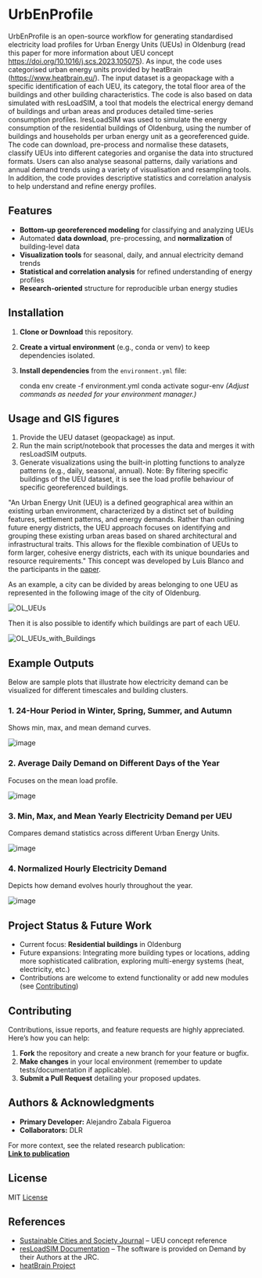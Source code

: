 # UrbEnProfile 

UrbEnProfile is an open-source workflow for generating standardised electricity load profiles for Urban Energy Units (UEUs) in Oldenburg (read this paper for more information about UEU concept https://doi.org/10.1016/j.scs.2023.105075). As input, the code uses categorised urban energy units provided by heatBrain (https://www.heatbrain.eu/). The input dataset is a geopackage with a specific identification of each UEU, its category, the total floor area of the buildings and other building characteristics. The code is also based on data simulated with resLoadSIM, a tool that models the electrical energy demand of buildings and urban areas and produces detailed time-series consumption profiles. IresLoadSIM was used to simulate the energy consumption of the residential buildings of Oldenburg, using the number of buildings and households per urban energy unit as a georeferenced guide. The code can download, pre-process and normalise these datasets, classify UEUs into different categories and organise the data into structured formats. Users can also analyse seasonal patterns, daily variations and annual demand trends using a variety of visualisation and resampling tools. In addition, the code provides descriptive statistics and correlation analysis to help understand and refine energy profiles. 

## Features

- **Bottom-up georeferenced modeling** for classifying and analyzing UEUs
- Automated **data download**, pre-processing, and **normalization** of building-level data
- **Visualization tools** for seasonal, daily, and annual electricity demand trends
- **Statistical and correlation analysis** for refined understanding of energy profiles
- **Research-oriented** structure for reproducible urban energy studies

## Installation

1. **Clone or Download** this repository.
2. **Create a virtual environment** (e.g., conda or venv) to keep dependencies isolated.
3. **Install dependencies** from the `environment.yml` file:

   conda env create -f environment.yml conda activate sogur-env
*(Adjust commands as needed for your environment manager.)*

## Usage and GIS figures

1. Provide the UEU dataset (geopackage) as input.
2. Run the main script/notebook that processes the data and merges it with resLoadSIM outputs.
3. Generate visualizations using the built-in plotting functions to analyze patterns (e.g., daily, seasonal, annual).
   Note: By filtering specific buildings of the UEU dataset, it is see the load profile behaviour of specific georeferenced buildings.

"An Urban Energy Unit (UEU) is a defined geographical area within an existing urban environment, characterized by a distinct set of building features, settlement patterns, and energy demands. Rather than outlining future energy districts, the UEU approach focuses on identifying and grouping these existing urban areas based on shared architectural and infrastructural traits. This allows for the flexible combination of UEUs to form larger, cohesive energy districts, each with its unique boundaries and resource requirements." This concept was developed by Luis Blanco and the participants in the [paper](https://doi.org/10.1016/j.scs.2023.105075).

As an example, a city can be divided by areas belonging to one UEU as represented in the following image of the city of Oldenburg.

![OL_UEUs](https://github.com/user-attachments/assets/e8ad66e0-a6a6-449c-91a1-752a61bb8916)


Then it is also possible to identify which buildings are part of each UEU.

![OL_UEUs_with_Buildings](https://github.com/user-attachments/assets/2a012aab-18c1-4aa4-834d-1b27a424d92b)

## Example Outputs

Below are sample plots that illustrate how electricity demand can be visualized for different timescales and building clusters.

### 1. 24-Hour Period in Winter, Spring, Summer, and Autumn
Shows min, max, and mean demand curves.

![image](https://github.com/user-attachments/assets/59487828-b937-4652-a21a-41a4a2173248)

### 2. Average Daily Demand on Different Days of the Year
Focuses on the mean load profile.

![image](https://github.com/user-attachments/assets/d5ee09c1-864d-4a45-a212-301d3c902412)

### 3. Min, Max, and Mean Yearly Electricity Demand per UEU
Compares demand statistics across different Urban Energy Units.

![image](https://github.com/user-attachments/assets/8912034e-ac3c-4321-bd91-cb582f5c3c46)

### 4. Normalized Hourly Electricity Demand
Depicts how demand evolves hourly throughout the year.

![image](https://github.com/user-attachments/assets/95a5979f-ad57-43b0-bf9c-24df6f4f0c64)

## Project Status & Future Work

- Current focus: **Residential buildings** in Oldenburg
- Future expansions: Integrating more building types or locations, adding more sophisticated calibration, exploring multi-energy systems (heat, electricity, etc.)
- Contributions are welcome to extend functionality or add new modules (see [Contributing](#contributing))

## Contributing

Contributions, issue reports, and feature requests are highly appreciated. Here’s how you can help:

1. **Fork** the repository and create a new branch for your feature or bugfix.
2. **Make changes** in your local environment (remember to update tests/documentation if applicable).
3. **Submit a Pull Request** detailing your proposed updates.

## Authors & Acknowledgments

- **Primary Developer:** Alejandro Zabala Figueroa
- **Collaborators:**  DLR

For more context, see the related research publication:  
[**Link to publication**](https://doi.org/10.1016/j.scs.2024.105967)

## License

MIT [License](https://github.com/AlejoZabala/UrbEnProfile/blob/main/License)

## References

- [Sustainable Cities and Society Journal](https://doi.org/10.1016/j.scs.2023.105075) – UEU concept reference
- [resLoadSIM Documentation](#) – The software is provided on Demand by their Authors at the JRC.
- [heatBrain Project](https://www.heatbrain.eu/)
